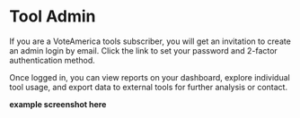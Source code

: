 # Tool Admin

If you are a VoteAmerica tools subscriber, you will get an invitation to create an admin login by email. Click the link to set your password and 2-factor authentication method.

Once logged in, you can view reports on your dashboard, explore individual tool usage, and export data to external tools for further analysis or contact.

**example screenshot here**